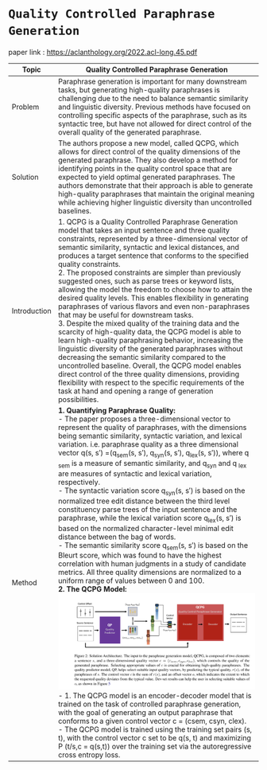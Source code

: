# `Quality Controlled Paraphrase Generation`
paper link : https://aclanthology.org/2022.acl-long.45.pdf

| Topic | Quality Controlled Paraphrase Generation |
| ---------------| --------------------------- |
| Problem | Paraphrase generation is important for many downstream tasks, but generating high-quality paraphrases is challenging due to the need to balance semantic similarity and linguistic diversity. Previous methods have focused on controlling specific aspects of the paraphrase, such as its syntactic tree, but have not allowed for direct control of the overall quality of the generated paraphrase. |
| Solution | The authors propose a new model, called QCPG, which allows for direct control of the quality dimensions of the generated paraphrase. They also develop a method for identifying points in the quality control space that are expected to yield optimal generated paraphrases. The authors demonstrate that their approach is able to generate high-quality paraphrases that maintain the original meaning while achieving higher linguistic diversity than uncontrolled baselines.|
| Introduction | 1. QCPG is a Quality Controlled Paraphrase Generation model that takes an input sentence and three quality constraints, represented by a three-dimensional vector of semantic similarity, syntactic and lexical distances, and produces a target sentence that conforms to the specified quality constraints.<br />2. The proposed constraints are simpler than previously suggested ones, such as parse trees or keyword lists, allowing the model the freedom to choose how to attain the desired quality levels. This enables flexibility in generating paraphrases of various flavors and even non-paraphrases that may be useful for downstream tasks. <br />3. Despite the mixed quality of the training data and the scarcity of high-quality data, the QCPG model is able to learn high-quality paraphrasing behavior, increasing the linguistic diversity of the generated paraphrases without decreasing the semantic similarity compared to the uncontrolled baseline. Overall, the QCPG model enables direct control of the three quality dimensions, providing flexibility with respect to the specific requirements of the task at hand and opening a range of generation possibilities. |
| Method | <strong>1. Quantifying Paraphrase Quality:</strong> <br/>- The paper proposes a three-dimensional vector to represent the quality of paraphrases, with the dimensions being semantic similarity, syntactic variation, and lexical variation. i.e. paraphrase quality as a three dimensional vector q(s, s′) =(q<sub>sem</sub>(s, s′), q<sub>syn</sub>(s, s′), q<sub>lex</sub>(s, s′)), where q <sub>sem</sub> is a measure of semantic similarity, and q<sub>syn</sub> and q <sub>lex</sub> are measures of syntactic and lexical variation, respectively.<br/>- The syntactic variation score q<sub>syn</sub>(s, s′)  is based on the normalized tree edit distance between the third level constituency parse trees of the input sentence and the paraphrase, while the lexical variation score q<sub>lex</sub>(s, s′) is based on the normalized character-level minimal edit distance between the bag of words. <br />- The semantic similarity score q<sub>sem</sub>(s, s′) is based on the Bleurt score, which was found to have the highest correlation with human judgments in a study of candidate metrics. All three quality dimensions are normalized to a uniform range of values between 0 and 100.<br/> <strong>2. The QCPG Model:</strong> ![alt text](https://github.com/ayushkoirala/Master-Thesis-Paper-Reading/blob/main/image/QC.png) <br/>- 1. The QCPG model is an encoder-decoder model that is trained on the task of controlled paraphrase generation, with the goal of generating an output paraphrase that conforms to a given control vector c = (csem, csyn, clex).<br />- The QCPG model is trained using the training set pairs (s, t), with the control vector c set to be q(s, t) and maximizing P (t/s,c = q(s,t)) over the training set via the autoregressive cross entropy loss.|